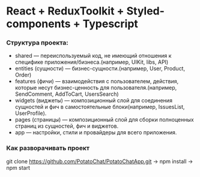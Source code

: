 # React + ReduxToolkit + Styled-components + Typescript

### Структура проекта: 

- shared — переиспользуемый код, не имеющий отношения к специфике приложения/бизнеса.(например, UIKit, libs, API)
- entities (сущности) — бизнес-сущности.(например, User, Product, Order)
- features (фичи) — взаимодействия с пользователем, действия, которые несут бизнес-ценность для пользователя.(например, SendComment, AddToCart, UsersSearch)
- widgets (виджеты) — композиционный слой для соединения сущностей и фич в самостоятельные блоки(например, IssuesList, UserProfile).
- pages (страницы) — композиционный слой для сборки полноценных страниц из сущностей, фич и виджетов.
- app — настройки, стили и провайдеры для всего приложения.

### Как разворачивать проект

git clone https://github.com/PotatoChat/PotatoChatApp.git -> npm install -> npm start